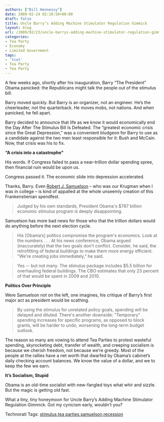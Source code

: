 ```yaml
---
authors: ["Bill Hennessy"]
date: 2009-02-24 02:10:50+00:00
draft: false
title: Uncle Barry’s Adding Machine Stimulator Regulation Gimmick
layout: blog
url: /2009/02/23/uncle-barrys-adding-machine-stimulator-regulation-gimmick/
categories:
- Tea Party
- Economy
- Limited Government
tags:
- 'tcot'
- Tea Party
- Tea Party
---
```


A few weeks ago, shortly after his inauguration, Barry “The President” Obama panicked: the Republicans might talk the people out of the stimulus bill.

 

Barry moved quickly. But Barry is an organizer, not an engineer. He’s the cheerleader, not the quarterback. He moves mobs, not nations. And when panicked, he fell apart.

 

Barry decided to announce that life as we know it would economically end the Day After The Stimulus Bill Is Defeated. The “greatest economic crisis since the Great Depression,” was a convenient bludgeon for Barry to use as a candidate against the two men least responsible for it: Bush and McCain. Now, that crisis was his to fix. 

 

**“A crisis into a catastrophe"**

 

His words. If Congress failed to pass a near-trillion dollar spending spree, then financial ruin would be upon us.

 

Congress passed it. The economic slide into depression accelerated.

 

Thanks, Barry. Even [Robert J. Samuelson](https://www.washingtonpost.com/wp-dyn/content/article/2009/02/22/AR2009022202006.html?nav=rss_opinion/columns) – who was our Krugman when I was in college – is kind of appalled at the whole unseemly creation of this Frankenstienian spendfest.

 

>   
> 
> Judged by his own standards, President Obama's $787 billion economic stimulus program is deeply disappointing.
> 
> 

 

Samuelson has more bad news for those who that the trillion dollars would do anything before the next election cycle.

 

>   
> 
> His [Obama’s] politics compromise the program's economics. Look at the numbers . . . At his news conference, Obama argued (inaccurately) that the two goals don't conflict. Consider, he said, the retrofitting of federal buildings to make them more energy efficient. "We're creating jobs immediately," he said.
> 
> 

 

>   
> 
> Yes -- but not many. The stimulus package includes $5.5 billion for overhauling federal buildings. The CBO estimates that only 23 percent of that would be spent in 2009 and 2010.
> 
> 

 

**Politics Over Principle**

 

Were Samuelson not on the left, one imagines, his critique of Barry’s first major act as president would be scathing.

 

>   
> 
> By using the stimulus for unrelated policy goals, spending will be delayed and diluted. There's another downside: "Temporary" spending increases for specific programs, as opposed to block grants, will be harder to undo, worsening the long-term budget outlook.
> 
> 

 

The reason so many are vowing to attend Tea Parties to protest wasteful spending, skyrocketing debt, transfer of wealth, and creeping socialism is because we cherish freedom, not because we’re greedy. Most of the people at the rallies have a net worth that dwarfed by Obama’s cabinet’s daily checking account balances. We know the value of a dollar, and we to keep the few we earn.

 

**It’s Socialism, Stupid**

 

Obama is an old-time socialist with new-fangled toys what whir and sizzle. But the magic is getting old fast.

 

What a tiny, tiny honeymoon for Uncle Barry’s Adding Machine Stimulator Regulation Gimmick. Got my cynicism early, wouldn’t you?

 

Technorati Tags: [stimulus](https://technorati.com/tags/stimulus),[tea parties](https://technorati.com/tags/tea+parties),[samuelson](https://technorati.com/tags/samuelson),[recession](https://technorati.com/tags/recession)
